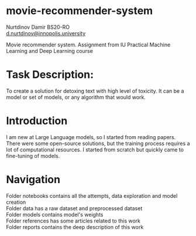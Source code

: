 # movie-recommender-system
Nurtdinov Damir BS20-RO \
d.nurtdinov@innopolis.university

Movie recommender system. Assignment from IU Practical Machine Learning and Deep Learning course

# Task Description:
To create a solution for detoxing text with high level of toxicity. It can be a model or set of models, or any algorithm that would work.


# Introduction
I am new at Large Language models, so I started from reading papers. There were some open-source solutions, but the training process requires a lot of computational resources. I started from scratch but  quickly came to fine-tuning of models.

# Navigation
Folder notebooks contains all the attempts, data exploration and model creation\
Folder data has a raw dataset and preprocessed dataset\
Folder models contains model's weights\
Folder references has some articles related to this work\
Folder reports contains the deep description of this work
